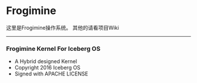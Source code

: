 Frogimine
=========

这里是Frogimine操作系统。
其他的请看项目Wiki

---

### Frogimine Kernel For Iceberg OS
* A Hybrid designed Kernel
* Copyright 2016 Iceberg OS
* Signed with APACHE LICENSE
